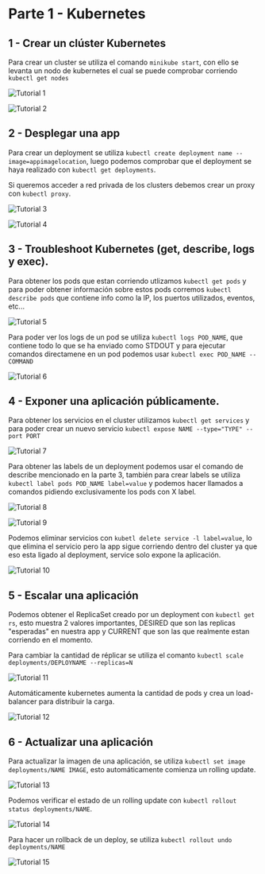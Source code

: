 # Parte 1 - Kubernetes

## 1 - Crear un clúster Kubernetes

Para crear un cluster se utiliza el comando `minikube start`, con ello se levanta un nodo de kubernetes el cual se puede comprobar corriendo `kubectl get nodes`

![Tutorial 1](/images/kubernetes1.png "Tutorial 1")

![Tutorial 2](/images/kubernetes2.png "Tutorial 2")


## 2 - Desplegar una app

Para crear un deployment se utiliza `kubectl create deployment name --image=appimagelocation`, luego podemos comprobar que el deployment se haya realizado con `kubectl get deployments`.

Si queremos acceder a red privada de los clusters debemos crear un proxy con `kubectl proxy`.

![Tutorial 3](/images/kubernetes3.png "Tutorial 3")

![Tutorial 4](/images/kubernetes4.png "Tutorial 4")


## 3 - Troubleshoot Kubernetes (get, describe, logs y exec).

Para obtener los pods que estan corriendo utlizamos `kubectl get pods` y para poder obtener información sobre estos pods corremos `kubectl describe pods` que contiene info como la IP, los puertos utilizados, eventos, etc...

![Tutorial 5](/images/kubernetes5.png "Tutorial 5")

Para poder ver los logs de un pod se utiliza `kubectl logs POD_NAME`, que contiene todo lo que se ha enviado como STDOUT y para ejecutar comandos directamene en un pod podemos usar `kubectl exec POD_NAME -- COMMAND`

![Tutorial 6](/images/kubernetes6.png "Tutorial 6")


## 4 - Exponer una aplicación públicamente.

Para obtener los servicios en el cluster utilizamos `kubectl get services` y para poder crear un nuevo servicio `kubectl expose NAME --type="TYPE" --port PORT`

![Tutorial 7](/images/kubernetes7.png "Tutorial 7")

Para obtener las labels de un deployment podemos usar el comando de describe mencionado en la parte 3, también para crear labels se utiliza `kubectl label pods POD_NAME label=value` y podemos hacer llamados a comandos pidiendo exclusivamente los pods con X label.

![Tutorial 8](/images/kubernetes8.png "Tutorial 8")

![Tutorial 9](/images/kubernetes9.png "Tutorial 9")

Podemos eliminar servicios con `kubetl delete service -l label=value`, lo que elimina el servicio pero la app sigue corriendo dentro del cluster ya que eso esta ligado al deployment, service solo expone la aplicación.

![Tutorial 10](/images/kubernetes10.png "Tutorial 10")


## 5 - Escalar una aplicación

Podemos obtener el ReplicaSet creado por un deployment con `kubectl get rs`, esto muestra 2 valores importantes, DESIRED que son las replicas "esperadas" en nuestra app y CURRENT que son las que realmente estan corriendo en el momento.

Para cambiar la cantidad de réplicar se utiliza el comanto `kubectl scale deployments/DEPLOYNAME --replicas=N`

![Tutorial 11](/images/kubernetes11.png "Tutorial 11")

Automáticamente kubernetes aumenta la cantidad de pods y crea un load-balancer para distribuir la carga.

![Tutorial 12](/images/kubernetes12.png "Tutorial 12")


## 6 - Actualizar una aplicación

Para actualizar la imagen de una aplicación, se utiliza `kubectl set image deployments/NAME IMAGE`, esto automáticamente comienza un rolling update.

![Tutorial 13](/images/kubernetes13.png "Tutorial 13")

Podemos verificar el estado de un rolling update con `kubectl rollout status deployments/NAME`.

![Tutorial 14](/images/kubernetes14.png "Tutorial 14")

Para hacer un rollback de un deploy, se utiliza `kubectl rollout undo deployments/NAME` 

![Tutorial 15](/images/kubernetes15.png "Tutorial 15")
